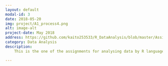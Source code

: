 ```yaml
---
layout: default
modal-id: 3
date: 2018-05-20
img: project/A1_process4.png
alt: image-alt
project-date: May 2018
address: https://github.com/kaito253533/R_DataAnalysis/blob/master/Assignment1.Rmd
category: Data Analysis
description: 
    This is the one of the assignments for analysing data by R language from QUT.<br/>The data set this time are over 4.5 million Uber pickups in New York city from April to September 2014. The data contains Date/Time, latitude, longitude, and a code.<img src="img/project/A1_data.png" class="img-responsive img-centered" alt="image-alt"><br/>Firstly, we do the manipulation. In this case, we have 4 seperated csv file, so we use 'rbind' function to combine them together after we read them from csv files. Then, due to the requirements, we need to get the day of week from 'Date.Time' column, then try to find out which day has the most frequent pickups. As a result, first step is to convert 'Date.Time' column from 'text' format into 'data' format by 'mdy_hms' function. After we got correct format, we can get the day of week by 'wday' function. Finally, we can use 'table' funtion to sum up the freqencies.<img src="img/project/A1_process1.png" class="img-responsive img-centered" alt="image-alt"><img src="img/project/A1_process2.png" class="img-responsive img-centered" alt="image-alt"><br/>After these, we can use 'ggplot' to show the bar chart.<img src="img/project/A1_process3.png" class="img-responsive img-centered" alt="image-alt"><img src="img/project/A1_process4.png" class="img-responsive img-centered" alt="image-alt"> 

---
```

